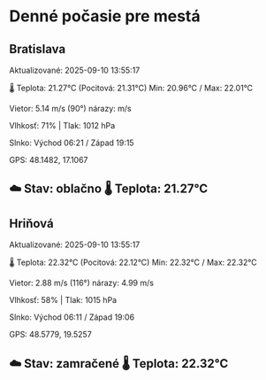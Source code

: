 ﻿# Denné počasie pre mestá

## Bratislava
Aktualizované: 2025-09-10 13:55:17

🌡️ Teplota: 21.27°C 
(Pocitová: 21.31°C)
Min: 20.96°C / Max: 22.01°C

Vietor: 5.14 m/s    (90°) 
nárazy:  m/s

Vlhkosť: 71% | Tlak: 1012 hPa

Slnko: Východ 06:21 / Západ 19:15

GPS: 48.1482, 17.1067

☁️ Stav: oblačno        🌡️ Teplota: 21.27°C
---

## Hriňová
Aktualizované: 2025-09-10 13:55:17

🌡️ Teplota: 22.32°C 
(Pocitová: 22.12°C)
Min: 22.32°C / Max: 22.32°C

Vietor: 2.88 m/s (116°)
nárazy: 4.99 m/s

Vlhkosť: 58% | Tlak: 1015 hPa

Slnko: Východ 06:11 / Západ 19:06

GPS: 48.5779, 19.5257

☁️ Stav: zamračené        🌡️ Teplota: 22.32°C
---
